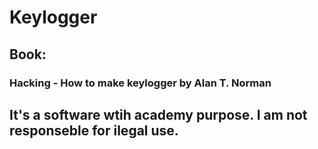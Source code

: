 # Keylogger

## Book:
###	Hacking - How to make keylogger by Alan T. Norman

## It's a software wtih academy purpose. I am not responseble for ilegal use.
